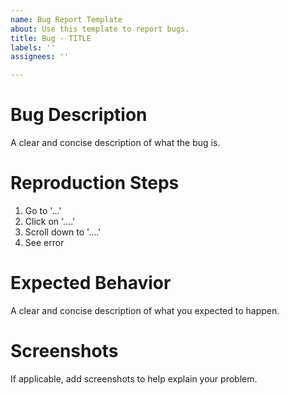 ```yaml
---
name: Bug Report Template
about: Use this template to report bugs.
title: Bug - TITLE
labels: ''
assignees: ''

---
```


# Bug Description
A clear and concise description of what the bug is.

# Reproduction Steps
1. Go to '...'
2. Click on '....'
3. Scroll down to '....'
4. See error

# Expected Behavior
A clear and concise description of what you expected to happen.

# Screenshots
If applicable, add screenshots to help explain your problem.
